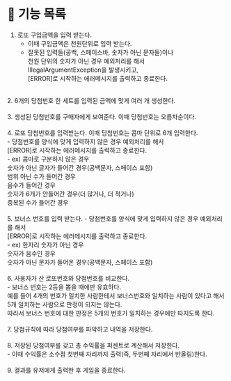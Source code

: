 # 📝 기능 목록

1. 로또 구입금액을 입력 받는다.<br>
   - 이때 구입금액은 천원단위로 입력 받는다.<br>
   - 잘못된 입력들(공백, 스페이스바, 숫자가 아닌 문자들)이나<br>
    천원 단위의 숫자가 아닌 경우 예외처리를 해서<br> 
    IllegalArgumentException을 발생시키고,<br>
    [ERROR]로 시작하는 에러메시지를 출력하고 종료한다.<br>
<br>
2. 6개의 당첨번호 한 세트를 입력된 금액에 맞게 여러 개 생성한다.<br>
<br>
3. 생성된 당첨번호를 구매자에게 보여준다. 이때 당첨번호는 오름차순이다.<br>
<br>
4. 로또 당첨번호를 입력받는다. 이때 당첨번호는 콤마 단위로 6개 입력한다.<br>
   - 당첨번호를 양식에 맞게 입력하지 않은 경우 예외처리를 해서<br>
     [ERROR]로 시작하는 에러메시지를 출력하고 종료한다.<br>
     - ex) 콤마로 구분하지 않은 경우<br>
         숫자가 아닌 글자가 들어간 경우(공백문자, 스페이스 포함)<br>
         범위 아닌 수가 들어간 경우<br>
         음수가 들어간 경우<br>
         숫자가 6개가 안들어간 경우(더 많거나, 더 적거나)<br>
         중복된 수가 들어간 경우<br>
<br>
5. 보너스 번호를 입력 받는다.
   - 당첨번호를 양식에 맞게 입력하지 않은 경우 예외처리를 해서<br>
   [ERROR]로 시작하는 에러메시지를 출력하고 종료한다.<br>
       - ex) 한자리 숫자가 아닌 경우<br>
             숫자가 음수인 경우<br>
             숫자가 아닌 문자가 들어온 경우(공백문자, 스페이스 포함)<br>
<br>
6. 사용자가 산 로또번호와 당첨번호를 비교한다.<br>
   - 보너스 번호는 2등을 뽑을 때에만 유효하다.<br>
   예를 들어 4개의 번호가 일치한 사람한테서 보너스번호와 일치하는 사람이 있다고 해서<br>
   5개 일치하는 사람으로 판정이 되지는 않는다.<br>
   따라서 보너스 번호에 대한 판정은 5개의 번호가 일치하는 경우에만 따지도록 한다.<br>
<br>
7. 당첨규칙에 따라 당첨여부를 파악하고 내역을 저장한다.<br>
<br>
8. 저장된 당첨여부를 갖고 총 수익률을 퍼센트로 계산해서 저장한다.<br>
    - 이때 수익률은 소수점 첫번째 자리까지 출력(즉, 두번째 자리에서 반올림)한다.<br>
<br>
9. 결과를 유저에게 출력한 후 게임을 종료한다.<br>
